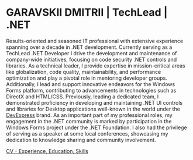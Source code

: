 # GARAVSKII DMITRII | TechLead | .NET

Results-oriented and seasoned IT professional with extensive experience spanning over a decade in .NET development. Currently serving as a TechLead .NET Developer I drive the development and maintenance of company-wide initiatives, focusing on code security .NET controls and libraries. As a technical leader, I provide expertise in mission-critical areas like globalization, code quality, maintainability, and performance optimization and play a pivotal role in mentoring developer groups. Additionally, I lead and support innovative endeavors for the Windows Forms platform, contributing to advancements in technologies such as DirectX and HTML/CSS. Previously, leading a dedicated team, I demonstrated proficiency in developing and maintaining .NET UI controls and libraries for Desktop applications well-known in the world under the [DevExpress](https://www.devexpress.com/) brand. As an important part of my professional roles, my engagement in the .NET community is marked by participation in the Windows Forms project under the .NET Foundation. I also had the privilege of serving as a speaker at some local conferences, showcasing my dedication to knowledge sharing and community involvement.

[CV - Experience, Education, Skills](Experience,md)
